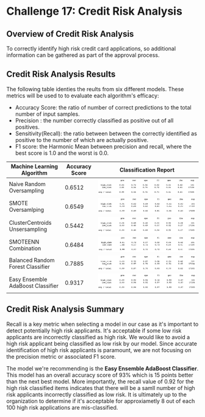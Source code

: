 # Challenge 17: Credit Risk Analysis
## Overview of Credit Risk Analysis

To correctly identify high risk credit card applications, so additional information can be gathered as part of the approval process. 
## Credit Risk Analysis Results

The following table identies the reults from six different models. These metrics will be used to to evaluate each algorithm's efficacy:
- Accuracy Score: the ratio of number of correct predictions to the total number of input samples. 
- Precision : the number correctly classified as positive out of all positives.
- Sensitivity(Recall): the ratio between between the correctly identified as positive to the number of which are actually positive.
- F1 score: the Harmonic Mean between precision and recall, where the best score is 1.0 and the worst is 0.0.


| Machine Learning Algorithm | Accuracy Score | Classification Report | 
| --- | --- | --- |
| Naive Random Oversampling | 0.6512 | ![](https://github.com/Hala-INTJ/Credit_Risk_Analysis/blob/main/Resources/naive_random_oversampling.png%20.png) |
| SMOTE Oversamlping | 0.6549 | ![](https://github.com/Hala-INTJ/Credit_Risk_Analysis/blob/main/Resources/SMOTE.png) |
| ClusterCentroids Unsersampling | 0.5442 | ![](https://github.com/Hala-INTJ/Credit_Risk_Analysis/blob/main/Resources/undersampling.png) |
| SMOTEENN Combination | 0.6484 | ![](https://github.com/Hala-INTJ/Credit_Risk_Analysis/blob/main/Resources/SMOTEENN.png) |
| Balanced Random Forest Classifier | 0.7885 | ![](https://github.com/Hala-INTJ/Credit_Risk_Analysis/blob/main/Resources/BalancedRandomForestClassifier.png) |
| Easy Ensemble AdaBoost Classifier | 0.9317 | ![](https://github.com/Hala-INTJ/Credit_Risk_Analysis/blob/main/Resources/EasyEnsembleClassifier.png) | 

## Credit Risk Analysis Summary

Recall is a key metric when selecting a model in our case as it's important to detect potentially high risk applicants. It's acceptable if some low risk applicants are incorrectly classified as high risk. We would like to avoid a high risk applicant being classified as low risk by our model. Since accurate identification of high risk applicants is paramount, we are not focusing on the precision metric or associated F1 score. 

The model we're recommending is the **Easy Ensemble AdaBoost Classifier**. This model has an overall accuracy score of 93% which is 15 points better than the next best model. More importantly, the recall value of 0.92 for the high risk classified items indicates that there will be a samll number of high risk applicants incorrectly classified as low risk. It is ultimately up to the organization to determine if it's acceptable for approxiametly 8 out of each 100 high risk applications are mis-classified. 

